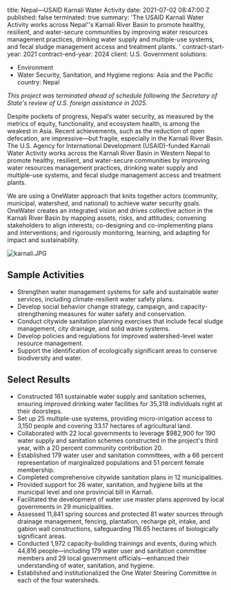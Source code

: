 
title: Nepal—USAID Karnali Water Activity
date: 2021-07-02 08:47:00 Z
published: false
terminated: true
summary: 'The USAID Karnali Water Activity works across Nepal''s Karnali River Basin
  to promote healthy, resilient, and water-secure communities by improving water resources
  management practices, drinking water supply and multiple-use systems, and fecal
  sludge management access and treatment plants. '
contract-start-year: 2021
contract-end-year: 2024
client: U.S. Government
solutions:
- Environment
- Water Security, Sanitation, and Hygiene
regions: Asia and the Pacific
country: Nepal


<aside><em>This project was terminated ahead of schedule following the Secretary of State's review of U.S. foreign assistance in 2025.</em></aside>

Despite pockets of progress, Nepal’s water security, as measured by the metrics of equity, functionality, and ecosystem health, is among the weakest in Asia. Recent achievements, such as the reduction of open defecation, are impressive—but fragile, especially in the Karnali River Basin. The U.S. Agency for International Development (USAID)-funded Karnali Water Activity works across the Karnali River Basin in Western Nepal to promote healthy, resilient, and water-secure communities by improving water resources management practices, drinking water supply and multiple-use systems, and fecal sludge management access and treatment plants.

We are using a OneWater approach that knits together actors (community, municipal, watershed, and national) to achieve water security goals. OneWater creates an integrated vision and drives collective action in the Karnali River Basin by mapping assets, risks, and attitudes; convening stakeholders to align interests; co-designing and co-implementing plans and interventions; and rigorously monitoring, learning, and adapting for impact and sustainability.

![karnali.JPG](/uploads/karnali.JPG)

## Sample Activities

* Strengthen water management systems for safe and sustainable water services, including climate-resilient water safety plans.
* Develop social behavior change strategy, campaign, and capacity-strengthening measures for water safety and conservation.
* Conduct citywide sanitation planning exercises that include fecal sludge management, city drainage, and solid waste systems.
* Develop policies and regulations for improved watershed-level water resource management.
* Support the identification of ecologically significant areas to conserve biodiversity and water.

## Select Results

* Constructed 161 sustainable water supply and sanitation schemes, ensuring improved drinking water facilities for 35,318 individuals right at their doorsteps.
* Set up 25 multiple-use systems, providing micro-irrigation access to 3,150 people and covering 33.17 hectares of agricultural land.
* Collaborated with 22 local governments to leverage $982,900 for 190 water supply and sanitation schemes constructed in the project's third year, with a 20 percent community contribution 20.
* Established 179 water user and sanitation committees, with a 66 percent representation of marginalized populations and 51 percent female membership.
* Completed comprehensive citywide sanitation plans in 12 municipalities.
* Provided support for 26 water, sanitation, and hygiene bills at the municipal level and one provincial bill in Karnali.
* Facilitated the development of water use master plans approved by local governments in 29 municipalities.
* Assessed 11,841 spring sources and protected 81 water sources through drainage management, fencing, plantation, recharge pit, intake, and gabion wall constructions, safeguarding 116.65 hectares of biologically significant areas.
* Conducted 1,972 capacity-building trainings and events, during which 44,816 people—including 179 water user and sanitation committee members and 29 local government officials—enhanced their understanding of water, sanitation, and hygiene.
* Established and institutionalized the One Water Steering Committee in each of the four watersheds.
